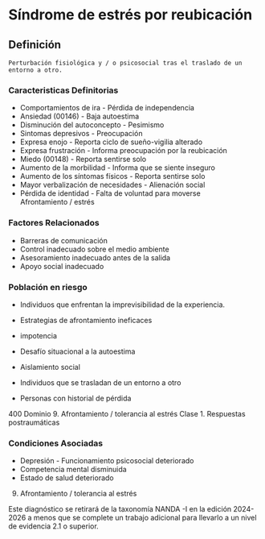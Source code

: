 # Síndrome de estrés por reubicación
## Definición
	Perturbación fisiológica y / o psicosocial tras el traslado de un  entorno a otro.

### Caracteristicas Definitorias
- Comportamientos de ira  - Pérdida de independencia  
- Ansiedad (00146)  - Baja autoestima  
- Disminución del autoconcepto  - Pesimismo  
- Sintomas depresivos  - Preocupación  
- Expresa enojo  - Reporta ciclo de sueño-vigilia 
alterado  
- Expresa frustración  - Informa preocupación por la 
reubicación  
- Miedo (00148)  - Reporta sentirse solo  
- Aumento de la morbilidad  - Informa que se siente inseguro  
- Aumento de los síntomas físicos  - Reporta sentirse solo  
- Mayor verbalización de 
necesidades  - Alienación social  
- Pérdida de identidad  - Falta de voluntad para moverse  
  Afrontamiento / estrés

### Factores Relacionados
- Barreras de comunicación   
- Control inadecuado 
sobre el medio 
ambiente   
- Asesoramiento 
inadecuado antes de la 
salida   
- Apoyo social inadecuado

### Población en riesgo
- Individuos que enfrentan la 
imprevisibilidad de la 
experiencia.   
 
- Estrategias de afrontamiento 
ineficaces   
- impotencia   
- Desafío situacional a la autoestima   
- Aislamiento social  
 
 
 
 
- Individuos que se trasladan de 
un entorno a otro   
- Personas con historial de pérdida  
 
 
 
 
 
 
 
 
 
 
400 
Dominio 9. Afrontamiento / tolerancia al estrés  Clase 1. Respuestas postraumáticas

### Condiciones Asociadas
- Depresión  - Funcionamiento psicosocial deteriorado   
- Competencia mental disminuida   
- Estado de salud deteriorado   
 
 
 
 
 
 
 
 
 
 
 
 
 
 
 
 
 
 
 
 
 
 
 
9. Afrontamiento / tolerancia al estrés
 
 
 
 
 
 
 
 
 
 
 
 
 
 
Este diagnóstico se retirará de la taxonomía NANDA -I en la edición 2024-2026 a menos que se complete un 
trabajo adicional para llevarlo a un nivel de evidencia 2.1 o superior.

